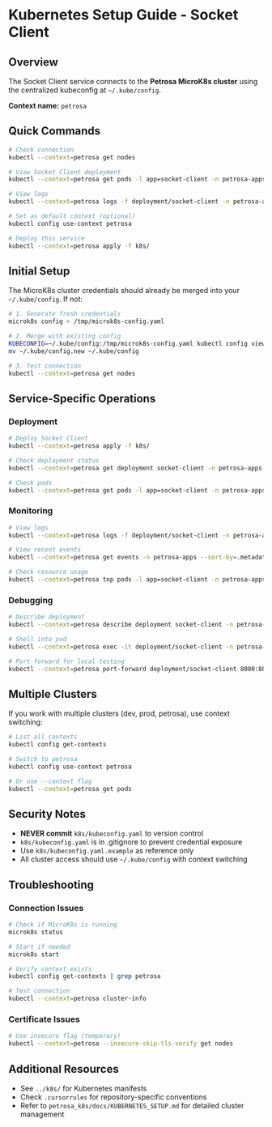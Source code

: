 # Kubernetes Setup Guide - Socket Client

## Overview

The Socket Client service connects to the **Petrosa MicroK8s cluster** using the centralized kubeconfig at `~/.kube/config`.

**Context name:** `petrosa`

## Quick Commands

```bash
# Check connection
kubectl --context=petrosa get nodes

# View Socket Client deployment
kubectl --context=petrosa get pods -l app=socket-client -n petrosa-apps

# View logs
kubectl --context=petrosa logs -f deployment/socket-client -n petrosa-apps

# Set as default context (optional)
kubectl config use-context petrosa

# Deploy this service
kubectl --context=petrosa apply -f k8s/
```

## Initial Setup

The MicroK8s cluster credentials should already be merged into your `~/.kube/config`. If not:

```bash
# 1. Generate fresh credentials
microk8s config > /tmp/microk8s-config.yaml

# 2. Merge with existing config
KUBECONFIG=~/.kube/config:/tmp/microk8s-config.yaml kubectl config view --flatten > ~/.kube/config.new
mv ~/.kube/config.new ~/.kube/config

# 3. Test connection
kubectl --context=petrosa get nodes
```

## Service-Specific Operations

### Deployment

```bash
# Deploy Socket Client
kubectl --context=petrosa apply -f k8s/

# Check deployment status
kubectl --context=petrosa get deployment socket-client -n petrosa-apps

# Check pods
kubectl --context=petrosa get pods -l app=socket-client -n petrosa-apps
```

### Monitoring

```bash
# View logs
kubectl --context=petrosa logs -f deployment/socket-client -n petrosa-apps

# View recent events
kubectl --context=petrosa get events -n petrosa-apps --sort-by=.metadata.creationTimestamp

# Check resource usage
kubectl --context=petrosa top pods -l app=socket-client -n petrosa-apps
```

### Debugging

```bash
# Describe deployment
kubectl --context=petrosa describe deployment socket-client -n petrosa-apps

# Shell into pod
kubectl --context=petrosa exec -it deployment/socket-client -n petrosa-apps -- /bin/bash

# Port forward for local testing
kubectl --context=petrosa port-forward deployment/socket-client 8000:8000 -n petrosa-apps
```

## Multiple Clusters

If you work with multiple clusters (dev, prod, petrosa), use context switching:

```bash
# List all contexts
kubectl config get-contexts

# Switch to petrosa
kubectl config use-context petrosa

# Or use --context flag
kubectl --context=petrosa get pods
```

## Security Notes

- **NEVER commit** `k8s/kubeconfig.yaml` to version control
- `k8s/kubeconfig.yaml` is in .gitignore to prevent credential exposure
- Use `k8s/kubeconfig.yaml.example` as reference only
- All cluster access should use `~/.kube/config` with context switching

## Troubleshooting

### Connection Issues

```bash
# Check if MicroK8s is running
microk8s status

# Start if needed
microk8s start

# Verify context exists
kubectl config get-contexts | grep petrosa

# Test connection
kubectl --context=petrosa cluster-info
```

### Certificate Issues

```bash
# Use insecure flag (temporary)
kubectl --context=petrosa --insecure-skip-tls-verify get nodes
```

## Additional Resources

- See `../k8s/` for Kubernetes manifests
- Check `.cursorrules` for repository-specific conventions
- Refer to `petrosa_k8s/docs/KUBERNETES_SETUP.md` for detailed cluster management



